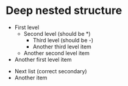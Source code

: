 # Deep nested structure

- First level
  + Second level (should be *)
    - Third level (should be -)
    - Another third level item
  + Another second level item
- Another first level item

* Next list (correct secondary)
* Another item
